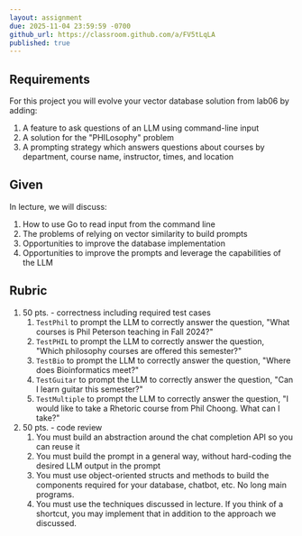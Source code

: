 ```yaml
---
layout: assignment
due: 2025-11-04 23:59:59 -0700
github_url: https://classroom.github.com/a/FV5tLqLA
published: true
---
```


## Requirements

For this project you will evolve your vector database solution from lab06 by adding:

1. A feature to ask questions of an LLM using command-line input
1. A solution for the "PHILosophy" problem
1. A prompting strategy which answers questions about courses by department, course name, instructor, times, and location

## Given

In lecture, we will discuss:

1. How to use Go to read input from the command line
1. The problems of relying on vector similarity to build prompts
1. Opportunities to improve the database implementation 
1. Opportunities to improve the prompts and leverage the capabilities of the LLM

## Rubric

1. 50 pts. - correctness including required test cases
    1. `TestPhil` to prompt the LLM to correctly answer the question, "What courses is Phil Peterson teaching in Fall 2024?"
    1. `TestPHIL` to prompt the LLM to correctly answer the question, "Which philosophy courses are offered this semester?"
    1. `TestBio` to prompt the LLM to correctly answer the question, "Where does Bioinformatics meet?"
    1. `TestGuitar` to prompt the LLM to correctly answer the question, "Can I learn guitar this semester?"
    1. `TestMultiple` to prompt the LLM to correctly answer the question, "I would like to take a Rhetoric course from Phil Choong. What can I take?"
1. 50 pts. - code review
    1. You must build an abstraction around the chat completion API so you can reuse it
    1. You must build the prompt in a general way, without hard-coding the desired LLM output in the prompt
    1. You must use object-oriented structs and methods to build the components required for your database, chatbot, etc. No long main programs. 
    1. You must use the techniques discussed in lecture. If you think of a shortcut, you may implement that in addition to the approach we discussed.